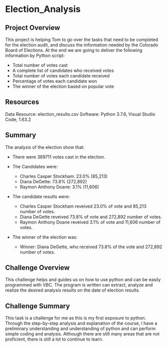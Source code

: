 # Election_Analysis
## Project Overview
This project is helping Tom to go over the tasks that need to be completed for the election audit, and discuss the information needed by the Colorado Board of Elections. At the end we are going to deliver the following information by Python script: 
* Total number of votes cast
* A complete list of candidates who received votes
* Total number of votes each candidate received
* Percentage of votes each candidate won
* The winner of the election based on popular vote

## Resources
Data Resource: election_results.csv
Software: Python 3.7.6, Visual Studio Code, 1.63.2

## Summary
The analysis of the election show that:
* There were 369711 votes cast in the election.
* The Candidates were:
  - Charles Casper Stockham: 23.0% (85,213)
  - Diana DeGette: 73.8% (272,892)
  - Raymon Anthony Doane: 3.1% (11,606)

* The candidate results were:
  - Charles Casper Stockham reveived 23.0% of vote and 85,213 number of votes.
  - Diana DeGette reveived 73.8% of vote and 272,892 number of votes.
  - Raymon Anthony Doane reveived 3.1% of vote and 11,606 number of votes. 
* The winner of the election was:
  - Winner: Diana DeGette, who received 73.8% of the vote and 272,892 number of votes.
## Challenge Overview
This challenge helps and guides us on how to use python and can be easily programmed with VBC. The program is written can extract, analyze and realize the desired analysis results on the date of election results.
## Challenge Summary
This task is a challenge for me as this is my first exposure to python. Through the step-by-step analysis and explanation of the course, I have a preliminary understanding and understanding of python and can perform simple coding and analysis. Although there are still many areas that are not proficient, there is still a lot to continue to learn.
